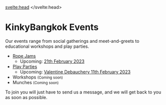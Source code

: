 <script lang="ts">
  import Contact from '$lib/Contact.svelte';
</script>

<svelte:head>
	<title>KinkyBangkok Events</title>
	<meta name="description" content="Our organized Kinky, BDSM and Fetish events in Bangkok" />
</svelte:head>

# KinkyBangkok Events

Our events range from social gatherings and meet-and-greets to educational workshops and play parties.

- [Rope Jams](/rope-jams)
  - Upcoming: [21th February 2023](/rope-jams)
- [Play Parties](/parties)
  - Upcoming:   <a class="bg-kbk-red text-black active:text-white font-bold uppercase inline-block text-base px-8 py-3 rounded shadow-md hover:shadow-lg outline-none focus:outline-none mr-1 mb-1 ease-linear transition-all duration-150" type="button" href="/valentinedebauchery">Valentine Debauchery 11th February 2023</a>
- Workshops <small>(Coming soon)</small>
- Munches <small>(Coming soon)</small>

To join you will just have to send us a message, and we will get back to you as soon as possible.

<Contact />